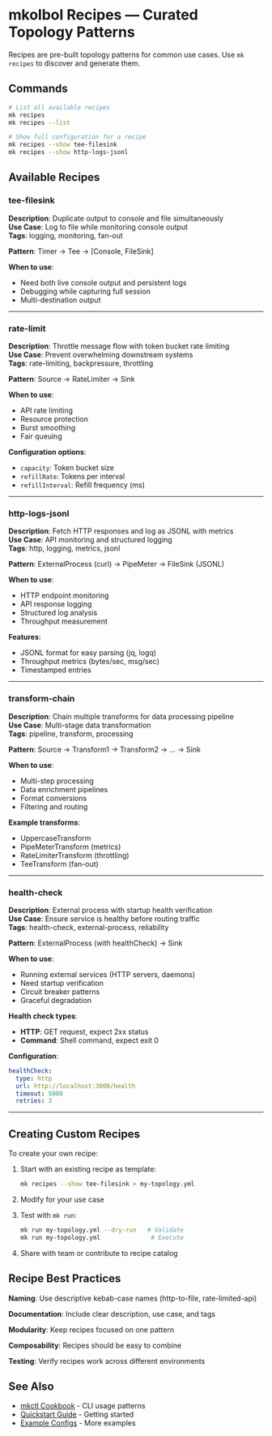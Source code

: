 # mkolbol Recipes — Curated Topology Patterns

Recipes are pre-built topology patterns for common use cases. Use `mk recipes` to discover and generate them.

## Commands

```bash
# List all available recipes
mk recipes
mk recipes --list

# Show full configuration for a recipe
mk recipes --show tee-filesink
mk recipes --show http-logs-jsonl
```

## Available Recipes

### tee-filesink
**Description**: Duplicate output to console and file simultaneously  
**Use Case**: Log to file while monitoring console output  
**Tags**: logging, monitoring, fan-out

**Pattern**: Timer → Tee → [Console, FileSink]

**When to use**:
- Need both live console output and persistent logs
- Debugging while capturing full session
- Multi-destination output

---

### rate-limit
**Description**: Throttle message flow with token bucket rate limiting  
**Use Case**: Prevent overwhelming downstream systems  
**Tags**: rate-limiting, backpressure, throttling

**Pattern**: Source → RateLimiter → Sink

**When to use**:
- API rate limiting
- Resource protection
- Burst smoothing
- Fair queuing

**Configuration options**:
- `capacity`: Token bucket size
- `refillRate`: Tokens per interval
- `refillInterval`: Refill frequency (ms)

---

### http-logs-jsonl
**Description**: Fetch HTTP responses and log as JSONL with metrics  
**Use Case**: API monitoring and structured logging  
**Tags**: http, logging, metrics, jsonl

**Pattern**: ExternalProcess (curl) → PipeMeter → FileSink (JSONL)

**When to use**:
- HTTP endpoint monitoring
- API response logging
- Structured log analysis
- Throughput measurement

**Features**:
- JSONL format for easy parsing (jq, logq)
- Throughput metrics (bytes/sec, msg/sec)
- Timestamped entries

---

### transform-chain
**Description**: Chain multiple transforms for data processing pipeline  
**Use Case**: Multi-stage data transformation  
**Tags**: pipeline, transform, processing

**Pattern**: Source → Transform1 → Transform2 → ... → Sink

**When to use**:
- Multi-step processing
- Data enrichment pipelines
- Format conversions
- Filtering and routing

**Example transforms**:
- UppercaseTransform
- PipeMeterTransform (metrics)
- RateLimiterTransform (throttling)
- TeeTransform (fan-out)

---

### health-check
**Description**: External process with startup health verification  
**Use Case**: Ensure service is healthy before routing traffic  
**Tags**: health-check, external-process, reliability

**Pattern**: ExternalProcess (with healthCheck) → Sink

**When to use**:
- Running external services (HTTP servers, daemons)
- Need startup verification
- Circuit breaker patterns
- Graceful degradation

**Health check types**:
- **HTTP**: GET request, expect 2xx status
- **Command**: Shell command, expect exit 0

**Configuration**:
```yaml
healthCheck:
  type: http
  url: http://localhost:3000/health
  timeout: 5000
  retries: 3
```

---

## Creating Custom Recipes

To create your own recipe:

1. Start with an existing recipe as template:
   ```bash
   mk recipes --show tee-filesink > my-topology.yml
   ```

2. Modify for your use case

3. Test with `mk run`:
   ```bash
   mk run my-topology.yml --dry-run   # Validate
   mk run my-topology.yml              # Execute
   ```

4. Share with team or contribute to recipe catalog

## Recipe Best Practices

**Naming**: Use descriptive kebab-case names (http-to-file, rate-limited-api)

**Documentation**: Include clear description, use case, and tags

**Modularity**: Keep recipes focused on one pattern

**Composability**: Recipes should be easy to combine

**Testing**: Verify recipes work across different environments

## See Also

- [mkctl Cookbook](./mkctl-cookbook.md) - CLI usage patterns
- [Quickstart Guide](./quickstart.md) - Getting started
- [Example Configs](../../examples/configs/) - More examples

